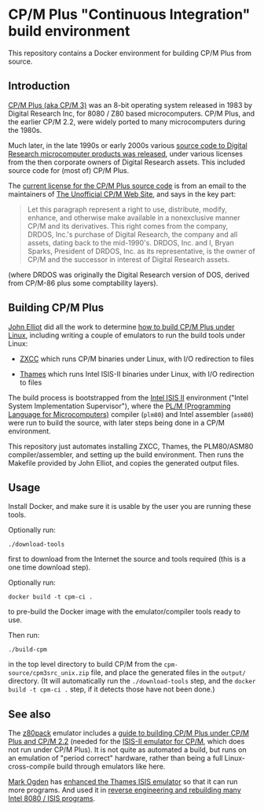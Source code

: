 # CP/M Plus "Continuous Integration" build environment

This repository contains a Docker environment for building CP/M Plus
from source.

## Introduction

[CP/M Plus (aka CP/M 3)](https://en.wikipedia.org/wiki/CP/M#CP/M_Plus)
was an 8-bit operating system released in 1983 by Digital Research Inc,
for 8080 / Z80 based microcomputers.  CP/M Plus, and the earlier CP/M 2.2,
were widely ported to many microcomputers during the 1980s.

Much later, in the late 1990s or early 2000s various [source code to
Digital Research microcomputer products was
released](http://www.cpm.z80.de/source.html), under various licenses
from the then corporate owners of Digital Research assets.  This
included source code for (most of) CP/M Plus.

The [current license for the CP/M Plus source
code](http://www.cpm.z80.de/license.html) is from an email to the
maintainers of [The Unofficial CP/M Web Site](http://www.cpm.z80.de/),
and says in the key part:

> Let this paragraph represent a right to use, distribute, modify,
> enhance, and otherwise make available in a nonexclusive manner CP/M
> and its derivatives. This right comes from the company, DRDOS, Inc.'s
> purchase of Digital Research, the company and all assets, dating back
> to the mid-1990's. DRDOS, Inc. and I, Bryan Sparks, President of DRDOS,
> Inc. as its representative, is the owner of CP/M and the successor in
> interest of Digital Research assets.

(where DRDOS was originally the Digital Research version of DOS, derived
from CP/M-86 plus some comptability layers).

## Building CP/M Plus

[John Elliot](http://www.seasip.info/index.html) did
all the work to determine [how to build CP/M Plus under
Linux](http://www.seasip.info/Cpm/building.html), including writing a
couple of emulators to run the build tools under Linux:

*   [ZXCC](http://www.seasip.info/Unix/Zxcc/) which runs CP/M binaries
    under Linux, with I/O redirection to files

*   [Thames](http://www.seasip.info/Unix/Thames/) which runs Intel ISIS-II
    binaries under Linux, with I/O redirection to files

The build process is bootstrapped from the 
[Intel ISIS II](https://en.wikipedia.org/wiki/ISIS_(operating_system))
environment ("Intel System Implementation Supervisor"), where the 
[PL/M (Programming Language for Microcomputers)](https://en.wikipedia.org/wiki/PL/M)
compiler (`plm80`) and Intel assembler (`asm80`) were run to build the
source, with later steps being done in a CP/M environment.

This repository just automates installing ZXCC, Thames, the PLM80/ASM80
compiler/assembler, and setting up the build environment.  Then runs the
Makefile provided by John Elliot, and copies the generated output files.

## Usage

Install Docker, and make sure it is usable by the user you are running
these tools.

Optionally run:

    ./download-tools

first to download from the Internet the source and tools required (this
is a one time download step).

Optionally run:

    docker build -t cpm-ci .

to pre-build the Docker image with the emulator/compiler tools ready to use.

Then run:

    ./build-cpm

in the top level directory to build CP/M from the
`cpm-source/cpm3src_unix.zip` file, and place the generated files in the
`output/` directory.  (It will automatically run the `./download-tools`
step, and the `docker build -t cpm-ci .` step, if it detects those have
not been done.)

## See also

The [z80pack](https://www.autometer.de/unix4fun/z80pack/) emulator
includes a [guide to building CP/M Plus under CP/M Plus and CP/M
2.2](https://www.autometer.de/unix4fun/z80pack/doc_cpm3_src.html)
(needed for the [ISIS-II emulator for
CP/M](https://www.autometer.de/unix4fun/z80pack/doc_isis_intro.html),
which does not run under CP/M Plus).  It is not quite as automated a
build, but runs on an emulation of "period correct" hardware, rather
than being a full Linux-cross-compile build through emulators like here.

[Mark Ogden](https://mark-ogden.uk/) has [enhanced the Thames ISIS
emulator](https://github.com/ogdenpm/thames-src) so that it can run
more programs.  And used it in [reverse engineering and rebuilding
many Intel 8080 / ISIS programs](https://github.com/ogdenpm/intel80tools).
